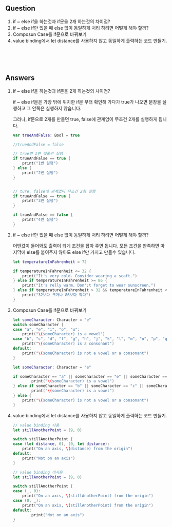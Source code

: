 ## Question

1. if ~ else if을 하는것과 if문을 2개 하는것의 차이점?
2. if ~ else if만 있을 때 else 없이 동일하게 처리 하려면 어떻게 해야 할까?
3. Composun Case를 if문으로 바꿔보기
4. value binding에서 let distance를 사용하지 않고 동일하게 출력하는 코드 만들기.





<br>

<br>

<br>

## Answers

1. if ~ else if을 하는것과 if문을 2개 하는것의 차이점?

   if ~ else if문은 가장 밖에 위치한 if문 부터 확인해 가다가 true가 나오면 문장을 실행하고 그 안쪽은 실행하지 않습니다.

   그러나, if문으로 2개를 만들면 true, false에 관계없이 무조건 2개를 실행하게 됩니다.

   ```swift
   var trueAndFalse: Bool = true
   
   //trueAndFalse = false
   
   // true면 1면 첫줄만 실행 
   if trueAndFalse == true {
       print("1번 실행")
   } else {
       print("2번 실행")
   }
   
   
   // ture, false에 관계없이 무조건 2회 실행
   if trueAndFalse == true {
       print("3번 실행")
   }
   
   if trueAndFalse == false {
       print("4번 실행")
   }
   ```

2. if ~ else if만 있을 때 else 없이 동일하게 처리 하려면 어떻게 해야 할까?

   어떤값이 들어와도 출력이 되게 조건을 잡아 주면 됩니다. 모든 조건을 만족하면 마지막에 else를 붙여주지 않아도 else if만 가지고 만들수 있습니다.

   ```swift
   let temperatureInFahrenheit = 72
   
   if temperatureInFahrenheit <= 32 {
       print("It's very cold. Consider wearing a scaft.")
   } else if temperatureInFahrenheit >= 86 {
       print("It's relly warm. Don';t forget to wear sunscreen.")
   } else if temperatureInFahrenheit > 32 && temperatureInFahrenheit < 86 {
       print("32보다 크거나 86보다 작다")
   }
   ```

3. Composun Case를 if문으로 바꿔보기

   ```swift
   let someCharacter: Character = "e"
   switch someCharacter {
   case "a", "e", "i", "o", "u":
       print("\(someCharacter) is a vowel")
   case "b", "c", "d", "f", "g", "h", "j", "k", "l", "m", "n", "p", "q", "r", "s", "t", "v", "w", "x", "y", "z":
       print("\(someCharacter) is a consonant")
   default:
       print("\(someCharacter) is not a vowel or a consonant")
   }
   ```

   

   ```swift
   let someCharacter: Character = "e"
   
   if someCharacter == "a" || someCharacter == "e" || someCharacter == "i" || someCharacter == "o" || someCharacter == "u"{
           print("\(someCharacter) is a vowel")
   } else if someCharacter == "b" || someCharacter == "c" || someCharacter == "d" || someCharacter == "f" || someCharacter == "g" || someCharacter == "j" || someCharacter == "k" || someCharacter == "l" || someCharacter == "m" || someCharacter == "n" || someCharacter == "p" || someCharacter == "q" || someCharacter == "r" || someCharacter == "s" || someCharacter == "t" || someCharacter == "v" || someCharacter == "w" || someCharacter == "x" || someCharacter == "y" || someCharacter == "z" {
           print("\(someCharacter) is a vowel")
   } else {
       print("\(someCharacter) is not a vowel or a consonant")
   }
   ```

4. value binding에서 let distance를 사용하지 않고 동일하게 출력하는 코드 만들기.

   ```swift
   // value binding 사용
   let stillAnotherPoint = (9, 0)
   
   switch stillAnotherPoint {
   case (let distance, 0), (0, let distance):
       print("On an axis, \(distance) from the origin")
   default:
       print("Not on an axis")
   }
   ```

   ```swift
   // value binding 비사용
   let stillAnotherPoint = (9, 0)
   
   switch stillAnotherPoint {
   case (_, 0):
       print("On an axis, \(stillAnotherPoint) from the origin")
   case (0, _):
       print("On an axis, \(stillAnotherPoint) from the origin")
   default:
           print("Not on an axis")
   }
   ```

   

   



















